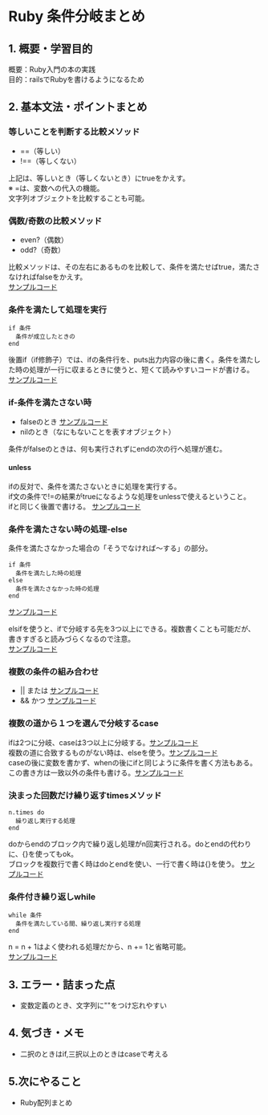 # Ruby 条件分岐まとめ

## 1. 概要・学習目的
概要：Ruby入門の本の実践  
目的：railsでRubyを書けるようになるため

## 2. 基本文法・ポイントまとめ
### 等しいことを判断する比較メソッド
- ==（等しい）
- !==（等しくない）

上記は、等しいとき（等しくないとき）にtrueをかえす。  
※  =は、変数への代入の機能。  
文字列オブジェクトを比較することも可能。

### 偶数/奇数の比較メソッド
- even?（偶数）
- odd?（奇数）

比較メソッドは、その左右にあるものを比較して、条件を満たせばtrue，満たさなければfalseをかえす。  
[サンプルコード](./gtlt.rb)

### 条件を満たして処理を実行
```
if 条件
  条件が成立したときの
end
```

後置if（if修飾子）では、ifの条件行を、puts出力内容の後に書く。条件を満たした時の処理が一行に収まるときに使うと、短くて読みやすいコードが書ける。  
[サンプルコード](./if1.rb)

### if-条件を満たさない時
- falseのとき [サンプルコード](./if2.rb)
- nilのとき（なにもないことを表すオブジェクト）

条件がfalseのときは、何も実行されずにendの次の行へ処理が進む。  

#### unless
ifの反対で、条件を満たさないときに処理を実行する。  
if文の条件で!=の結果がtrueになるような処理をunlessで使えるということ。   
ifと同じく後置で書ける。
[サンプルコード](./unless.rb)

### 条件を満たさない時の処理-else
条件を満たさなかった場合の「そうでなければ〜する」の部分。
```
if 条件
  条件を満たした時の処理
else 
  条件を満たさなかった時の処理
end
```

[サンプルコード](./else1.rb)

elsifを使うと、ifで分岐する先を3つ以上にできる。複数書くことも可能だが、書きすぎると読みづらくなるので注意。  
[サンプルコード](./elsif.rb)

### 複数の条件の組み合わせ
- || または [サンプルコード](./or.rb)
- && かつ [サンプルコード](./and.rb)

### 複数の道から１つを選んで分岐するcase
ifは2つに分岐、caseは3つ以上に分岐する。[サンプルコード](./case1.rb)  
複数の道に合致するものがない時は、elseを使う。[サンプルコード](./case2.rb)  
caseの後に変数を書かず、whenの後にifと同じように条件を書く方法もある。この書き方は一致以外の条件も書ける。[サンプルコード](./case3.rb)

### 決まった回数だけ繰り返すtimesメソッド
```
n.times do
  繰り返し実行する処理
end
```
doからendのブロック内で繰り返し処理がn回実行される。doとendの代わりに、{}を使ってもok。  
ブロックを複数行で書く時はdoとendを使い、一行で書く時は{}を使う。
[サンプルコード](./3times1.rb)

### 条件付き繰り返しwhile
```
while 条件
  条件を満たしている間、繰り返し実行する処理
end
```

n = n + 1はよく使われる処理だから、n += 1と省略可能。  
[サンプルコード](./while.rb)



## 3. エラー・詰まった点
- 変数定義のとき、文字列に""をつけ忘れやすい

## 4. 気づき・メモ
- 二択のときはif,三択以上のときはcaseで考える


## 5.次にやること
- Ruby配列まとめ

